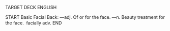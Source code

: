 TARGET DECK
ENGLISH

START
Basic
Facial
Back: —adj. Of or for the face. —n. Beauty treatment for the face.  facially adv.
END
